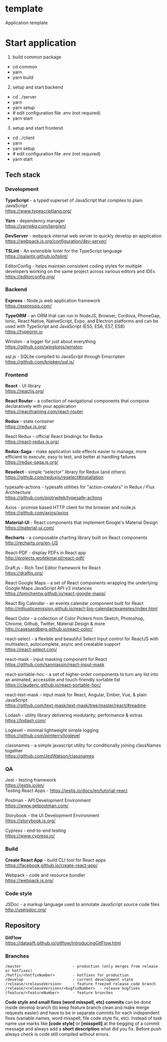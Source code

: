 # template

Application template

# Start application
1. build common package
  - cd common
  - yarn
  - yarn build
2. setup and start backend
  - cd ../server
  - yarn
  - yarn setup
  - \# edit configuration file .env (not required)
  - yarn start
3. setup and start frontend
  - cd ../client
  - yarn
  - yarn setup
  - \# edit configuration file .env (not required)
  - yarn start

## Tech stack

### Development

**TypeScript** - a typed superset of JavaScript that compiles to plain JavaScript  
https://www.typescriptlang.org/

**Yarn** - dependency manager  
https://yarnpkg.com/lang/en/

**DevServer** - webpack internal web server to quickly develop an application  
https://webpack.js.org/configuration/dev-server/

**TSLint** - An extensible linter for the TypeScript language  
https://palantir.github.io/tslint/

EditorConfig - helps maintain consistent coding styles for multiple developers working on the same project across various editors and IDEs  
https://editorconfig.org/

### Backend

**Express** - Node.js web application framework  
https://expressjs.com/

**TypeORM** - an ORM that can run in NodeJS, Browser, Cordova, PhoneGap, Ionic, React Native, NativeScript, Expo, and Electron platforms and can be used with TypeScript and JavaScript (ES5, ES6, ES7, ES8)  
https://typeorm.io

Winston - a logger for just about everything  
https://github.com/winstonjs/winston

sql.js - SQLite compiled to JavaScript through Emscripten  
https://github.com/kripken/sql.js/  

### Frontend

**React** - UI library  
https://reactjs.org/

**React Router** - a collection of navigational components that compose declaratively with your application  
https://reacttraining.com/react-router

**Redux** - state container  
https://redux.js.org/

React Redux - official React bindings for Redux  
https://react-redux.js.org/

**Redux-Saga** - make application side effects easier to manage, more efficient to execute, easy to test, and better at handling failures  
https://redux-saga.js.org/

**Reselect** - simple “selector” library for Redux (and others)  
https://github.com/reduxjs/reselect#installation

typesafe-actions - typesafe utilities for "action-creators" in Redux / Flux Architecture  
https://github.com/piotrwitek/typesafe-actions

Axios - promise based HTTP client for the browser and node.js  
https://github.com/axios/axios

**Material-UI** - React components that implement Google's Material Design  
https://material-ui.com/

**Recharts** - a composable charting library built on React components  
http://recharts.org/en-US

React-PDF - display PDFs in React app  
http://projects.wojtekmaj.pl/react-pdf/

Draft.js - Rich Text Editor framework for React  
https://draftjs.org/

React Google Maps - a set of React components wrapping the underlying Google Maps JavaScript API v3 instances  
https://tomchentw.github.io/react-google-maps/

React Big Calendar - an events calendar component built for React  
http://intljusticemission.github.io/react-big-calendar/examples/index.html

React Color - a collection of Color Pickers from Sketch, Photoshop, Chrome, Github, Twitter, Material Design & more  
http://casesandberg.github.io/react-color/

react-select - a flexible and beautiful Select Input control for ReactJS with multiselect, autocomplete, async and creatable support   
https://react-select.com/

react-mask - input masking component for React  
https://github.com/sanniassin/react-input-mask

react-sortable-hoc - a set of higher-order components to turn any list into an animated, accessible and touch-friendly sortable list  
https://clauderic.github.io/react-sortable-hoc/

react-text-mask - input mask for React, Angular, Ember, Vue, & plain JavaScript   
https://github.com/text-mask/text-mask/tree/master/react/#readme

Lodash - utility library delivering modularity, performance & extras  
https://lodash.com/

Loglevel - minimal lightweight simple logging  
https://github.com/pimterry/loglevel

classnames - a simple javascript utility for conditionally joining classNames together  
https://github.com/JedWatson/classnames

### QA

Jest - testing framework  
https://jestjs.io/en/  
Testing React Apps - https://jestjs.io/docs/en/tutorial-react

Postman - API Development Environment  
https://www.getpostman.com/

Storybook - the UI Development Environment  
https://storybook.js.org/

Cypress - end-to-end testing  
https://www.cypress.io/

### Build

**Create React App** - build CLI tool for React apps  
https://facebook.github.io/create-react-app/

Webpack - code and resource bundler  
https://webpack.js.org/

### Code style

JSDoc - a markup language used to annotate JavaScript source code files  
http://usejsdoc.org/

## Repository

**GitFlow**  
https://datasift.github.io/gitflow/IntroducingGitFlow.html

### Branches
```
/master                       - production (only merges from release or hotfixes)
/hotfix/<hotfixNumber>        - hotfixes for production
/develop                      - current development state
/release/<releaseVersion>     - feature freezed release code branch
/release/<releaseVersion>/<bugfixNumber>  - release bugfixes
/feature/<featureNumber>      - feature brunches
```

**Code style and small fixes (word misspell, etc) commits** can be done inside develop branch (to keep feature branch clean and make merge requests easier) and have to be in separate commits for each independent fixes (variable names, word misspell, file code style fix, etc). Instead of task name use marks like **[code style]** or **[misspell]** at the begging of a commit message and always add a **short description** what did you fix. Before push always check is code still compiled without errors.
